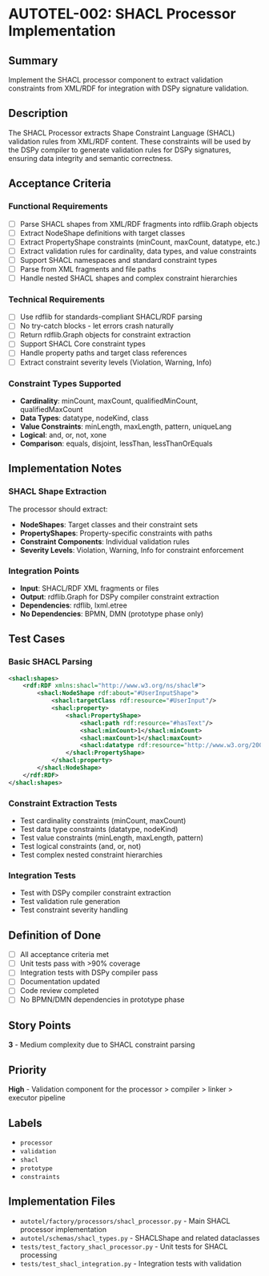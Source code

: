 # AUTOTEL-002: SHACL Processor Implementation

## Summary
Implement the SHACL processor component to extract validation constraints from XML/RDF for integration with DSPy signature validation.

## Description
The SHACL Processor extracts Shape Constraint Language (SHACL) validation rules from XML/RDF content. These constraints will be used by the DSPy compiler to generate validation rules for DSPy signatures, ensuring data integrity and semantic correctness.

## Acceptance Criteria

### Functional Requirements
- [ ] Parse SHACL shapes from XML/RDF fragments into rdflib.Graph objects
- [ ] Extract NodeShape definitions with target classes
- [ ] Extract PropertyShape constraints (minCount, maxCount, datatype, etc.)
- [ ] Extract validation rules for cardinality, data types, and value constraints
- [ ] Support SHACL namespaces and standard constraint types
- [ ] Parse from XML fragments and file paths
- [ ] Handle nested SHACL shapes and complex constraint hierarchies

### Technical Requirements
- [ ] Use rdflib for standards-compliant SHACL/RDF parsing
- [ ] No try-catch blocks - let errors crash naturally
- [ ] Return rdflib.Graph objects for constraint extraction
- [ ] Support SHACL Core constraint types
- [ ] Handle property paths and target class references
- [ ] Extract constraint severity levels (Violation, Warning, Info)

### Constraint Types Supported
- **Cardinality**: minCount, maxCount, qualifiedMinCount, qualifiedMaxCount
- **Data Types**: datatype, nodeKind, class
- **Value Constraints**: minLength, maxLength, pattern, uniqueLang
- **Logical**: and, or, not, xone
- **Comparison**: equals, disjoint, lessThan, lessThanOrEquals

## Implementation Notes

### SHACL Shape Extraction
The processor should extract:
- **NodeShapes**: Target classes and their constraint sets
- **PropertyShapes**: Property-specific constraints with paths
- **Constraint Components**: Individual validation rules
- **Severity Levels**: Violation, Warning, Info for constraint enforcement

### Integration Points
- **Input**: SHACL/RDF XML fragments or files
- **Output**: rdflib.Graph for DSPy compiler constraint extraction
- **Dependencies**: rdflib, lxml.etree
- **No Dependencies**: BPMN, DMN (prototype phase only)

## Test Cases

### Basic SHACL Parsing
```xml
<shacl:shapes>
    <rdf:RDF xmlns:shacl="http://www.w3.org/ns/shacl#">
        <shacl:NodeShape rdf:about="#UserInputShape">
            <shacl:targetClass rdf:resource="#UserInput"/>
            <shacl:property>
                <shacl:PropertyShape>
                    <shacl:path rdf:resource="#hasText"/>
                    <shacl:minCount>1</shacl:minCount>
                    <shacl:maxCount>1</shacl:maxCount>
                    <shacl:datatype rdf:resource="http://www.w3.org/2001/XMLSchema#string"/>
                </shacl:PropertyShape>
            </shacl:property>
        </shacl:NodeShape>
    </rdf:RDF>
</shacl:shapes>
```

### Constraint Extraction Tests
- Test cardinality constraints (minCount, maxCount)
- Test data type constraints (datatype, nodeKind)
- Test value constraints (minLength, maxLength, pattern)
- Test logical constraints (and, or, not)
- Test complex nested constraint hierarchies

### Integration Tests
- Test with DSPy compiler constraint extraction
- Test validation rule generation
- Test constraint severity handling

## Definition of Done
- [ ] All acceptance criteria met
- [ ] Unit tests pass with >90% coverage
- [ ] Integration tests with DSPy compiler pass
- [ ] Documentation updated
- [ ] Code review completed
- [ ] No BPMN/DMN dependencies in prototype phase

## Story Points
**3** - Medium complexity due to SHACL constraint parsing

## Priority
**High** - Validation component for the processor > compiler > linker > executor pipeline

## Labels
- `processor`
- `validation`
- `shacl`
- `prototype`
- `constraints`

## Implementation Files
- `autotel/factory/processors/shacl_processor.py` - Main SHACL processor implementation
- `autotel/schemas/shacl_types.py` - SHACLShape and related dataclasses
- `tests/test_factory_shacl_processor.py` - Unit tests for SHACL processing
- `tests/test_shacl_integration.py` - Integration tests with validation 
